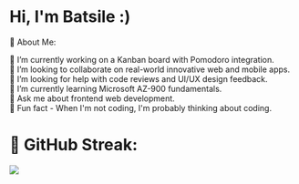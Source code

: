 # Hi, I'm Batsile :)

💫 About Me:

🌸 I’m currently working on a Kanban board with Pomodoro integration.<br>🌸 I’m looking to collaborate on real-world innovative web and mobile apps.<br>🌸 I’m looking for help with code reviews and UI/UX design feedback.<br>🌸 I’m currently learning Microsoft AZ-900 fundamentals.<br>🌸 Ask me about frontend web development.<br>🌸 Fun fact - When I'm not coding, I'm probably thinking about coding.

# 💫 GitHub Streak:
![](https://nirzak-streak-stats.vercel.app/?user=BatsileRiba&theme=date_night&hide_border=false)<br/>



